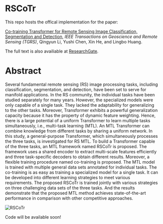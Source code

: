 # RSCoTr

This repo hosts the offical implementation for the paper: 

[Co-training Transformer for Remote Sensing Image Classification, Segmentation and Detection](https://ieeexplore.ieee.org/document/10401246), *IEEE Transactions on Geoscience and Remote Sensing (TGRS)*, Qingyun Li, Yushi Chen, Xin He, and Lingbo Huang.

The full text is also availiable at [ResearchGate](https://www.researchgate.net/publication/377439701_Co-training_Transformer_for_Remote_Sensing_Image_Classification_Segmentation_and_Detection).

# Abstract

Several fundamental remote sensing (RS) image processing tasks, including classification, segmentation, and detection, have been set to serve for manifold applications. In the RS community, the individual tasks have been studied separately for many years. However, the specialized models were only capable of a single task. They lacked the adaptability for generalizing to the other tasks. Moreover, Transformer exhibits a powerful generalization capacity because it has the property of dynamic feature weighting. Hence, there is a large potential of a uniform Transformer to learn multiple tasks simultaneously, i.e., multi-task learning (MTL). An MTL Transformer can combine knowledge from different tasks by sharing a uniform network. In this study, a general-purpose Transformer, which simultaneously processes the three tasks, is investigated for RS MTL. To build a Transformer capable of the three tasks, an MTL framework named RSCoTr is proposed. The framework uses a shared encoder to extract multi-scale features efficiently and three task-specific decoders to obtain different results. Moreover, a flexible training procedure named co-training is proposed. The MTL model is trained with multiple general data sets annotated for individual tasks. The co-training is as easy as training a specialized model for a single task. It can be developed into different learning strategies to meet various requirements. The proposed RSCoTr is trained jointly with various strategies on three challenging data sets of the three tasks. And the results demonstrate that the proposed MTL method achieves state-of-the-art performance in comparison with other competitive approaches.

![RSCoTr](https://github.com/Li-Qingyun/RSCoTr/assets/79644233/f465f73b-4380-4879-a244-06fd33f80ce3)

Code will be available soon!
